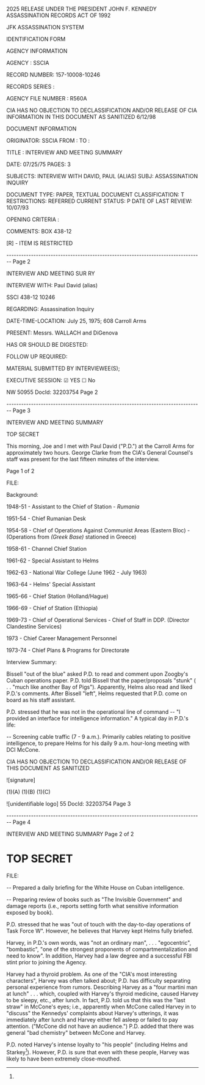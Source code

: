2025 RELEASE UNDER THE PRESIDENT JOHN F. KENNEDY ASSASSINATION RECORDS ACT OF 1992

JFK ASSASSINATION SYSTEM

IDENTIFICATION FORM

AGENCY INFORMATION

AGENCY : SSCIA

RECORD NUMBER: 157-10008-10246

RECORDS SERIES :

AGENCY FILE NUMBER : R560A

CIA HAS NO OBJECTION TO
DECLASSIFICATION AND/OR
RELEASE OF CIA INFORMATION
IN THIS DOCUMENT AS SANITIZED
6/12/98

DOCUMENT INFORMATION

ORIGINATOR: SSCIA
FROM :
TO :

TITLE :
INTERVIEW AND MEETING SUMMARY

DATE: 07/25/75
PAGES: 3

SUBJECTS:
INTERVIEW WITH DAVID, PAUL (ALIAS)
SUBJ: ASSASSINATION INQUIRY

DOCUMENT TYPE: PAPER, TEXTUAL DOCUMENT
CLASSIFICATION: T
RESTRICTIONS: REFERRED
CURRENT STATUS: P
DATE OF LAST REVIEW: 10/07/93

OPENING CRITERIA :

COMMENTS:
BOX 438-12

[R] - ITEM IS RESTRICTED


-------------------------------------------------------------------------------- Page 2

INTERVIEW AND MEETING SUR RY

INTERVIEW WITH: Paul David (alias)

SSCI 438-12
10246

REGARDING: Assassination Inquiry

DATE-TIME-LOCATION: July 25, 1975; 608 Carroll Arms

PRESENT: Messrs. WALLACH and DiGenova

HAS OR SHOULD BE DIGESTED:

FOLLOW UP REQUIRED:

MATERIAL SUBMITTED BY INTERVIEWEE(S);

EXECUTIVE SESSION: ☑ YES ☐ No

NW 50955 DocId: 32203754 Page 2


-------------------------------------------------------------------------------- Page 3

INTERVIEW AND MEETING SUMMARY

TOP SECRET

This morning, Joe and I met with Paul David ("P.D.") at the Carroll Arms for approximately two hours. George Clarke from the CIA's General Counsel's staff was present for the last fifteen minutes of the interview.

Page 1 of 2

FILE:

Background:

1948-51 - Assistant to the Chief of Station - *Rumania*

1951-54 - Chief Rumanian Desk

1954-58 - Chief of Operations Against Communist Areas (Eastern Bloc) - (Operations from *(Greek Base)* stationed in Greece)

1958-61 - Channel Chief Station

1961-62 - Special Assistant to Helms

1962-63 - National War College (June 1962 - July 1963)

1963-64 - Helms' Special Assistant

1965-66 - Chief Station (Holland/Hague)

1966-69 - Chief of Station (Ethiopia)

1969-73 - Chief of Operational Services - Chief of Staff in DDP. (Director Clandestine Services)

1973 - Chief Career Management Personnel

1973-74 - Chief Plans & Programs for Directorate

Interview Summary:

Bissell "out of the blue" asked P.D. to read and comment upon Zoogby's Cuban operations paper. P.D. told Bissell that the paper/proposals "stunk" ( . . "much like another Bay of Pigs"). Apparently, Helms also read and liked P.D.'s comments. After Bissell "left", Helms requested that P.D. come on board as his staff assistant.

P.D. stressed that he was not in the operational line of command -- "I provided an interface for intelligence information." A typical day in P.D.'s life:

-- Screening cable traffic (7 - 9 a.m.). Primarily cables relating to positive intelligence, to prepare Helms for his daily 9 a.m. hour-long meeting with DCI McCone.

CIA HAS NO OBJECTION TO DECLASSIFICATION AND/OR RELEASE OF THIS DOCUMENT AS SANITIZED

![signature]

(1)(A)
(1)(B)
(1)(C)

![unidentifiable logo] 55 DocId: 32203754 Page 3


-------------------------------------------------------------------------------- Page 4

INTERVIEW AND MEETING SUMMARY                                        Page 2 of 2

# TOP SECRET

FILE:

-- Prepared a daily briefing for the White House on Cuban intelligence.

-- Preparing review of books such as "The Invisible Government" and damage reports (i.e., reports setting forth what sensitive information exposed by book).

P.D. stressed that he was "out of touch with the day-to-day operations of Task Force W". However, he believes that Harvey kept Helms fully briefed.

Harvey, in P.D.'s own words, was "not an ordinary man", . . . "egocentric", "bombastic", "one of the strongest proponents of compartmentalization and need to know". In addition, Harvey had a law degree and a successful FBI stint prior to joining the Agency.

Harvey had a thyroid problem. As one of the "CIA's most interesting characters", Harvey was often talked about; P.D. has difficulty separating personal experience from rumors. Describing Harvey as a "four martini man at lunch" . . . which, coupled with Harvey's thyroid medicine, caused Harvey to be sleepy, etc., after lunch. In fact, P.D. told us that this was the "last straw" in McCone's eyes; i.e., apparently when McCone called Harvey in to "discuss" the Kennedys' complaints about Harvey's utterings, it was immediately after lunch and Harvey either fell asleep or failed to pay attention. ("McCone did not have an audience.") P.D. added that there was general "bad chemistry" between McCone and Harvey.

P.D. noted Harvey's intense loyalty to "his people" (including Helms and Starkey[^3]). However, P.D. is sure that even with these people, Harvey was likely to have been extremely close-mouthed.

[^3]:
